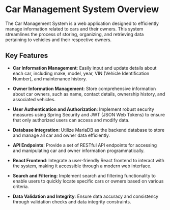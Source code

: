 # Car Management System Overview

The Car Management System is a web application designed to efficiently manage information related to cars and their owners. This system streamlines the process of storing, organizing, and retrieving data pertaining to vehicles and their respective owners.

## Key Features

- **Car Information Management**: Easily input and update details about each car, including make, model, year, VIN (Vehicle Identification Number), and maintenance history.

- **Owner Information Management**: Store comprehensive information about car owners, such as name, contact details, ownership history, and associated vehicles.

- **User Authentication and Authorization**: Implement robust security measures using Spring Security and JWT (JSON Web Tokens) to ensure that only authorized users can access and modify data.

- **Database Integration**: Utilize MariaDB as the backend database to store and manage all car and owner data efficiently.

- **API Endpoints**: Provide a set of RESTful API endpoints for accessing and manipulating car and owner information programmatically.

- **React Frontend**: Integrate a user-friendly React frontend to interact with the system, making it accessible through a modern web interface.

- **Search and Filtering**: Implement search and filtering functionality to enable users to quickly locate specific cars or owners based on various criteria.

- **Data Validation and Integrity**: Ensure data accuracy and consistency through validation checks and data integrity constraints.
